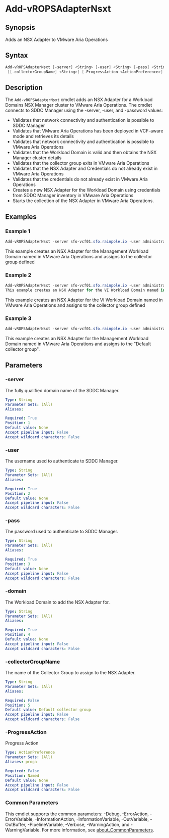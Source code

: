 # Add-vROPSAdapterNsxt

## Synopsis

Adds an NSX Adapter to VMware Aria Operations

## Syntax

```powershell
Add-vROPSAdapterNsxt [-server] <String> [-user] <String> [-pass] <String> [-domain] <String>
 [[-collectorGroupName] <String>] [-ProgressAction <ActionPreference>] [<CommonParameters>]
```

## Description

The `Add-vROPSAdapterNsxt` cmdlet adds an NSX Adapter for a Workload Domains NSX Manager cluster to VMware Aria
Operations.
The cmdlet connects to SDDC Manager using the -server, -user, and -password values:

- Validates that network connectivity and authentication is possible to SDDC Manager
- Validates that VMware Aria Operations has been deployed in VCF-aware mode and retrieves its details
- Validates that network connectivity and authentication is possible to VMware Aria Operations
- Validates that the Workload Domain is valid and then obtains the NSX Manager cluster details
- Validates that the collector group exits in VMware Aria Operations
- Validates that the NSX Adapter and Credentials do not already exist in VMware Aria Operations
- Validates that the credentials do not already exist in VMware Aria Operations
- Creates a new NSX Adapter for the  Workload Domain using credentials from SDDC Manager inventory in VMware Aria Operations
- Starts the collection of the NSX Adapter in VMware Aria Operations.

## Examples

### Example 1

```powershell
Add-vROPSAdapterNsxt -server sfo-vcf01.sfo.rainpole.io -user administrator@vsphere.local -pass VMw@re1! -domain sfo-m01 -collectorGroupName "sfo-remote-collectors"
```

This example creates an NSX Adapter for the Management Workload Domain named in VMware Aria Operations and assigns to the collector group defined

### Example 2

```powershell
Add-vROPSAdapterNsxt -server sfo-vcf01.sfo.rainpole.io -user administrator@vsphere.local -pass VMw@re1! -domain sfo-w01 -collectorGroupName "sfo-remote-collectors"
This example creates an NSX Adapter for the VI Workload Domain named in VMware  Aria Operations and assigns to the collector group defined
```

This example creates an NSX Adapter for the VI Workload Domain named in VMware  Aria Operations and assigns to the collector group defined

### Example 3

```powershell
Add-vROPSAdapterNsxt -server sfo-vcf01.sfo.rainpole.io -user administrator@vsphere.local -pass VMw@re1! -domain sfo-m01
```

This example creates an NSX Adapter for the Management Workload Domain named in VMware Aria Operations and assigns to the "Default collector group".

## Parameters

### -server

The fully qualified domain name of the SDDC Manager.

```yaml
Type: String
Parameter Sets: (All)
Aliases:

Required: True
Position: 1
Default value: None
Accept pipeline input: False
Accept wildcard characters: False
```

### -user

The username used to authenticate to SDDC Manager.

```yaml
Type: String
Parameter Sets: (All)
Aliases:

Required: True
Position: 2
Default value: None
Accept pipeline input: False
Accept wildcard characters: False
```

### -pass

The password used to authenticate to SDDC Manager.

```yaml
Type: String
Parameter Sets: (All)
Aliases:

Required: True
Position: 3
Default value: None
Accept pipeline input: False
Accept wildcard characters: False
```

### -domain

The Workload Domain to add the NSX Adapter for.

```yaml
Type: String
Parameter Sets: (All)
Aliases:

Required: True
Position: 4
Default value: None
Accept pipeline input: False
Accept wildcard characters: False
```

### -collectorGroupName

The name of the Collector Group to assign to the NSX Adapter.

```yaml
Type: String
Parameter Sets: (All)
Aliases:

Required: False
Position: 5
Default value: Default collector group
Accept pipeline input: False
Accept wildcard characters: False
```

### -ProgressAction

Progress Action

```yaml
Type: ActionPreference
Parameter Sets: (All)
Aliases: proga

Required: False
Position: Named
Default value: None
Accept pipeline input: False
Accept wildcard characters: False
```

### Common Parameters

This cmdlet supports the common parameters: -Debug, -ErrorAction, -ErrorVariable, -InformationAction, -InformationVariable, -OutVariable, -OutBuffer, -PipelineVariable, -Verbose, -WarningAction, and -WarningVariable. For more information, see [about_CommonParameters](http://go.microsoft.com/fwlink/?LinkID=113216).
